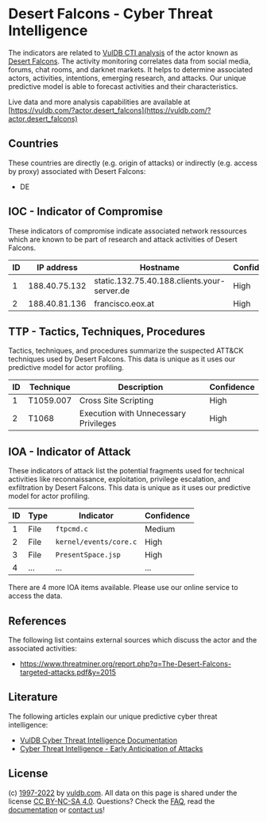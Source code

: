 # Desert Falcons - Cyber Threat Intelligence

The indicators are related to [VulDB CTI analysis](https://vuldb.com/?kb.cti) of the actor known as [Desert Falcons](https://vuldb.com/?actor.desert_falcons). The activity monitoring correlates data from social media, forums, chat rooms, and darknet markets. It helps to determine associated actors, activities, intentions, emerging research, and attacks. Our unique predictive model is able to forecast activities and their characteristics.

Live data and more analysis capabilities are available at [https://vuldb.com/?actor.desert_falcons](https://vuldb.com/?actor.desert_falcons)

## Countries

These countries are directly (e.g. origin of attacks) or indirectly (e.g. access by proxy) associated with Desert Falcons:

* DE

## IOC - Indicator of Compromise

These indicators of compromise indicate associated network ressources which are known to be part of research and attack activities of Desert Falcons.

ID | IP address | Hostname | Confidence
-- | ---------- | -------- | ----------
1 | 188.40.75.132 | static.132.75.40.188.clients.your-server.de | High
2 | 188.40.81.136 | francisco.eox.at | High

## TTP - Tactics, Techniques, Procedures

Tactics, techniques, and procedures summarize the suspected ATT&CK techniques used by Desert Falcons. This data is unique as it uses our predictive model for actor profiling.

ID | Technique | Description | Confidence
-- | --------- | ----------- | ----------
1 | T1059.007 | Cross Site Scripting | High
2 | T1068 | Execution with Unnecessary Privileges | High

## IOA - Indicator of Attack

These indicators of attack list the potential fragments used for technical activities like reconnaissance, exploitation, privilege escalation, and exfiltration by Desert Falcons. This data is unique as it uses our predictive model for actor profiling.

ID | Type | Indicator | Confidence
-- | ---- | --------- | ----------
1 | File | `ftpcmd.c` | Medium
2 | File | `kernel/events/core.c` | High
3 | File | `PresentSpace.jsp` | High
4 | ... | ... | ...

There are 4 more IOA items available. Please use our online service to access the data.

## References

The following list contains external sources which discuss the actor and the associated activities:

* https://www.threatminer.org/report.php?q=The-Desert-Falcons-targeted-attacks.pdf&y=2015

## Literature

The following articles explain our unique predictive cyber threat intelligence:

* [VulDB Cyber Threat Intelligence Documentation](https://vuldb.com/?kb.cti)
* [Cyber Threat Intelligence - Early Anticipation of Attacks](https://www.scip.ch/en/?labs.20201022)

## License

(c) [1997-2022](https://vuldb.com/?kb.changelog) by [vuldb.com](https://vuldb.com/?kb.about). All data on this page is shared under the license [CC BY-NC-SA 4.0](https://creativecommons.org/licenses/by-nc-sa/4.0/). Questions? Check the [FAQ](https://vuldb.com/?kb.faq), read the [documentation](https://vuldb.com/?kb) or [contact us](https://vuldb.com/?contact)!
